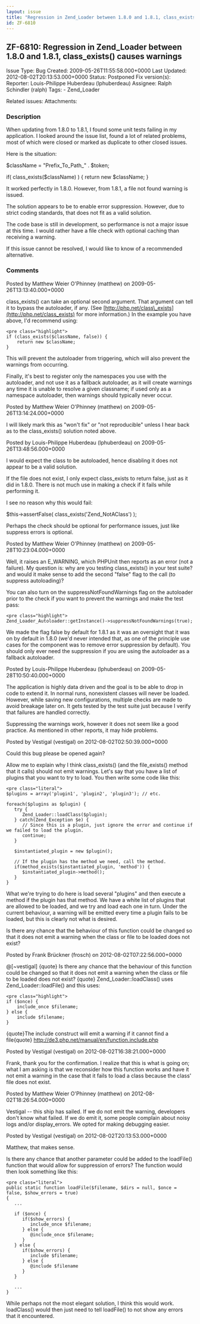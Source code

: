 ```yaml
---
layout: issue
title: "Regression in Zend_Loader between 1.8.0 and 1.8.1, class_exists() causes warnings"
id: ZF-6810
---
```


ZF-6810: Regression in Zend\_Loader between 1.8.0 and 1.8.1, class\_exists() causes warnings
--------------------------------------------------------------------------------------------

 Issue Type: Bug Created: 2009-05-26T11:55:58.000+0000 Last Updated: 2012-08-02T20:13:53.000+0000 Status: Postponed Fix version(s): 
 Reporter:  Louis-Philippe Huberdeau (lphuberdeau)  Assignee:  Ralph Schindler (ralph)  Tags: - Zend\_Loader
 
 Related issues: 
 Attachments: 
### Description

When updating from 1.8.0 to 1.8.1, I found some unit tests failing in my application. I looked around the issue list, found a lot of related problems, most of which were closed or marked as duplicate to other closed issues.

Here is the situation:

$className = "Prefix\_To\_Path\_" . $token;

if( class\_exists($className) ) { return new $className; }

It worked perfectly in 1.8.0. However, from 1.8.1, a file not found warning is issued.

The solution appears to be to enable error suppression. However, due to strict coding standards, that does not fit as a valid solution.

The code base is still in development, so performance is not a major issue at this time. I would rather have a file check with optional caching than receiving a warning.

If this issue cannot be resolved, I would like to know of a recommended alternative.

 

 

### Comments

Posted by Matthew Weier O'Phinney (matthew) on 2009-05-26T13:13:40.000+0000

class\_exists() can take an optional second argument. That argument can tell it to bypass the autoloader, if any. (See [http://php.net/class\_exists](http://php.net/class_exists) for more information.) In the example you have above, I'd recommend using:

 
    <pre class="highlight">
    if (class_exists($className, false)) {
        return new $className;
    }


This will prevent the autoloader from triggering, which will also prevent the warnings from occurring.

Finally, it's best to register only the namespaces you use with the autoloader, and not use it as a fallback autoloader, as it will create warnings any time it is unable to resolve a given classname; if used only as a namespace autoloader, then warnings should typically never occur.

 

 

Posted by Matthew Weier O'Phinney (matthew) on 2009-05-26T13:14:24.000+0000

I will likely mark this as "won't fix" or "not reproducible" unless I hear back as to the class\_exists() solution noted above.

 

 

Posted by Louis-Philippe Huberdeau (lphuberdeau) on 2009-05-26T13:48:56.000+0000

I would expect the class to be autoloaded, hence disabling it does not appear to be a valid solution.

If the file does not exist, I only expect class\_exists to return false, just as it did in 1.8.0. There is not much use in making a check if it fails while performing it.

I see no reason why this would fail:

$this->assertFalse( class\_exists('Zend\_NotAClass') );

Perhaps the check should be optional for performance issues, just like suppress errors is optional.

 

 

Posted by Matthew Weier O'Phinney (matthew) on 2009-05-28T10:23:04.000+0000

Well, it raises an E\_WARNING, which PHPUnit then reports as an error (not a failure). My question is: why are you testing class\_exists() in your test suite? and would it make sense to add the second "false" flag to the call (to suppress autoloading)?

You can also turn on the suppressNotFoundWarnings flag on the autoloader prior to the check if you want to prevent the warnings and make the test pass:

 
    <pre class="highlight">
    Zend_Loader_Autoloader::getInstance()->suppressNotFoundWarnings(true);


We made the flag false by default for 1.8.1 as it was an oversight that it was on by default in 1.8.0 (we'd never intended that, as one of the principle use cases for the component was to remove error suppression by default). You should only ever need the suppression if you are using the autoloader as a fallback autoloader.

 

 

Posted by Louis-Philippe Huberdeau (lphuberdeau) on 2009-05-28T10:50:40.000+0000

The application is highly data driven and the goal is to be able to drop in code to extend it. In normal runs, nonexistent classes will never be loaded. However, while saving new configurations, multiple checks are made to avoid breakage later on. It gets tested by the test suite just because I verify that failures are handled correctly.

Suppressing the warnings work, however it does not seem like a good practice. As mentioned in other reports, it may hide problems.

 

 

Posted by Vestigal (vestigal) on 2012-08-02T02:50:39.000+0000

Could this bug please be opened again?

Allow me to explain why I think class\_exists() (and the file\_exists() method that it calls) should not emit warnings. Let's say that you have a list of plugins that you want to try to load. You then write some code like this:

 
    <pre class="literal"> 
    $plugins = array('plugin1', 'plugin2', 'plugin3'); // etc.
    
    foreach($plugins as $plugin) {
       try {
          Zend_Loader::loadClass($plugin);
       } catch(Zend_Exception $e) {
          // Since this is a plugin, just ignore the error and continue if we failed to load the plugin.
          continue;
       }
       
       $instantiated_plugin = new $plugin();
       
       // If the plugin has the method we need, call the method.
       if(method_exists($instantiated_plugin, 'method')) {
          $instantiated_plugin->method();
       }
    }


What we're trying to do here is load several "plugins" and then execute a method if the plugin has that method. We have a white list of plugins that are allowed to be loaded, and we try and load each one in turn. Under the current behaviour, a warning will be emitted every time a plugin fails to be loaded, but this is clearly not what is desired.

Is there any chance that the behaviour of this function could be changed so that it does not emit a warning when the class or file to be loaded does not exist?

 

 

Posted by Frank Brückner (frosch) on 2012-08-02T07:22:56.000+0000

@[~vestigal] {quote} Is there any chance that the behaviour of this function could be changed so that it does not emit a warning when the class or file to be loaded does not exist? {quote} Zend\_Loader::loadClass() uses Zend\_Loader::loadFile() and this uses:

 
    <pre class="highlight">
    if ($once) {
        include_once $filename;
    } else {
        include $filename;
    }


{quote}The include construct will emit a warning if it cannot find a file{quote} <http://de3.php.net/manual/en/function.include.php>

 

 

Posted by Vestigal (vestigal) on 2012-08-02T16:38:21.000+0000

Frank, thank you for the confirmation. I realize that this is what is going on; what I am asking is that we reconsider how this function works and have it not emit a warning in the case that it fails to load a class because the class' file does not exist.

 

 

Posted by Matthew Weier O'Phinney (matthew) on 2012-08-02T18:26:54.000+0000

Vestigal -- this ship has sailed. If we do not emit the warning, developers don't know what failed. If we do emit it, some people complain about noisy logs and/or display\_errors. We opted for making debugging easier.

 

 

Posted by Vestigal (vestigal) on 2012-08-02T20:13:53.000+0000

Matthew, that makes sense.

Is there any chance that another parameter could be added to the loadFile() function that would allow for suppression of errors? The function would then look something like this:

 
    <pre class="literal">
    public static function loadFile($filename, $dirs = null, $once = false, $show_errors = true) 
    {
       ...
       
       if ($once) {
          if($show_errors) {
             include_once $filename;
          } else {
             @include_once $filename;
          }
       } else {
          if($show_errors) {
             include $filename;
          } else {
             @include $filename
          }
       }
       
       ...
    }


While perhaps not the most elegant solution, I think this would work. loadClass() would then just need to tell loadFile() to not show any errors that it encountered.

 

 